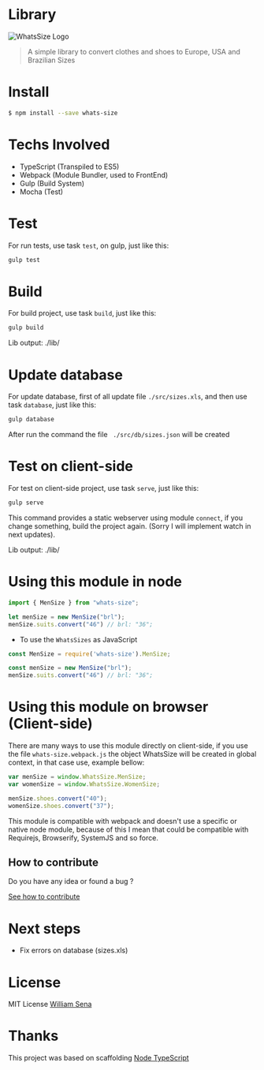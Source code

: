 # Library

![WhatsSize Logo](/src/images/logo.png)

> A simple library to convert clothes and shoes to Europe, USA and Brazilian Sizes

# Install

```sh
$ npm install --save whats-size
```

# Techs Involved

- TypeScript (Transpiled to ES5)
- Webpack (Module Bundler, used to FrontEnd)
- Gulp (Build System)
- Mocha (Test)

# Test

For run tests, use task `test`, on gulp, just like this:

```sh
gulp test
```

# Build

For build project, use task `build`, just like this:

```sh
gulp build
```

Lib output: ./lib/

# Update database

For update database, first of all update file `./src/sizes.xls`, and then use task `database`, just like this:

```sh
gulp database
```

After run the command the file ` ./src/db/sizes.json` will be created

# Test on client-side

For test on client-side project, use task `serve`, just like this:

```sh
gulp serve
```

This command provides a static webserver using module `connect`, if you change something, build the project again. (Sorry I will implement watch in next updates).

Lib output: ./lib/

# Using this module in node

```ts
import { MenSize } from "whats-size";

let menSize = new MenSize("brl");
menSize.suits.convert("46") // brl: "36";
```

- To use the `WhatsSizes` as JavaScript

```js
const MenSize = require('whats-size').MenSize;

const menSize = new MenSize("brl");
menSize.suits.convert("46") // brl: "36";
```

# Using this module on browser (Client-side)

There are many ways to use this module directly on client-side, if you use the file `whats-size.webpack.js` the object WhatsSize will be created in global context, in that case use, example bellow:

```js
var menSize = window.WhatsSize.MenSize;
var womenSize = window.WhatsSize.WomenSize;

menSize.shoes.convert("40");
womenSize.shoes.convert("37");
```

This module is compatible with webpack and doesn't use a specific or native node module, because of this I mean that could be compatible with Requirejs, Browserify, SystemJS and so force.

## How to contribute

Do you have any idea or found a bug ?

[See how to contribute](CONTRIBUTING.md)

# Next steps

- Fix errors on database (sizes.xls)

# License

MIT License [William Sena](http://www.coisadeprogramador.com.br)

# Thanks

This project was based on scaffolding [Node TypeScript](https://github.com/ospatil/generator-node-typescript)